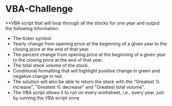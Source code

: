 # VBA-Challenge
**VBA script that will loop through all the stocks for one year and output the following information.
* The ticker symbol.
* Yearly change from opening price at the beginning of a given year to the closing price at the end of that year.
* The percent change from opening price at the beginning of a given year to the closing price at the end of that year.
* The total stock volume of the stock.
* Conditional formatting that will highlight positive change in green and negative change in red.
* The solution will also be able to return the stock with the "Greatest % increase", "Greatest % decrease" and "Greatest total volume".
* The VBA script allows it to run on every worksheet, i.e., every year, just by running the VBA script once.
